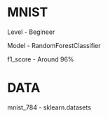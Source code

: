 # MNIST

Level - Begineer

Model - RandomForestClassifier

f1_score - Around 96%

# DATA

mnist_784 - sklearn.datasets
